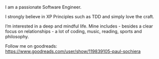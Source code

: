 I am a passionate Software Engineer.

I strongly believe in XP Principles such as TDD and simply love the craft.

I’m interested in a deep and mindful life.
Mine includes - besides a clear focus on relationships - a lot of coding, music, reading, sports and philosophy.

Follow me on goodreads: https://www.goodreads.com/user/show/119839105-paul-sochiera

